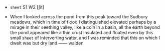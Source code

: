 - `sheet` S1 W2 [ʃit]



-  When I looked across the pond from this peak toward the Sudbury meadows, which in time of flood I distinguished elevated perhaps by a mirage in their seething valley, like a coin in a basin, all the earth beyond the pond appeared like a thin crust insulated and floated even by this small `sheet` of interverting water, and I was reminded that this on which I dwelt was but dry land —— walden